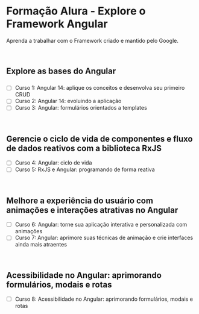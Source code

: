 # Formação Alura - Explore o Framework Angular

Aprenda a trabalhar com o Framework criado e mantido pelo Google.

<br>

## Explore as bases do Angular
### 
- [ ] Curso 1: Angular 14: aplique os conceitos e desenvolva seu primeiro CRUD
- [ ] Curso 2: Angular 14: evoluindo a aplicação
- [ ] Curso 3: Angular: formulários orientados a templates

<br>

## Gerencie o ciclo de vida de componentes e fluxo de dados reativos com a biblioteca RxJS
- [ ] Curso 4: Angular: ciclo de vida
- [ ] Curso 5: RxJS e Angular: programando de forma reativa

<br>

## Melhore a experiência do usuário com animações e interações atrativas no Angular
- [ ] Curso 6: Angular: torne sua aplicação interativa e personalizada com animações
- [ ] Curso 7: Angular: aprimore suas técnicas de animação e crie interfaces ainda mais atraentes

<br>

## Acessibilidade no Angular: aprimorando formulários, modais e rotas
- [ ] Curso 8: Acessibilidade no Angular: aprimorando formulários, modais e rotas
